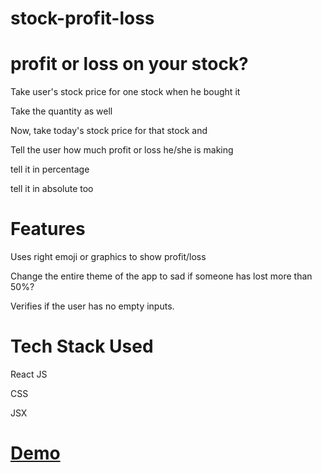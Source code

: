 # stock-profit-loss
# profit or loss on your stock?
Take user's stock price for one stock when he bought it

Take the quantity as well

Now, take today's stock price for that stock and

Tell the user how much profit or loss he/she is making

tell it in percentage

tell it in absolute too

# Features
Uses right emoji or graphics to show profit/loss

Change the entire theme of the app to sad if someone has lost more than 50%?

Verifies if the user has no empty inputs. 

# Tech Stack Used
React JS

CSS

JSX

# [Demo](https://oepm8h.csb.app/)
